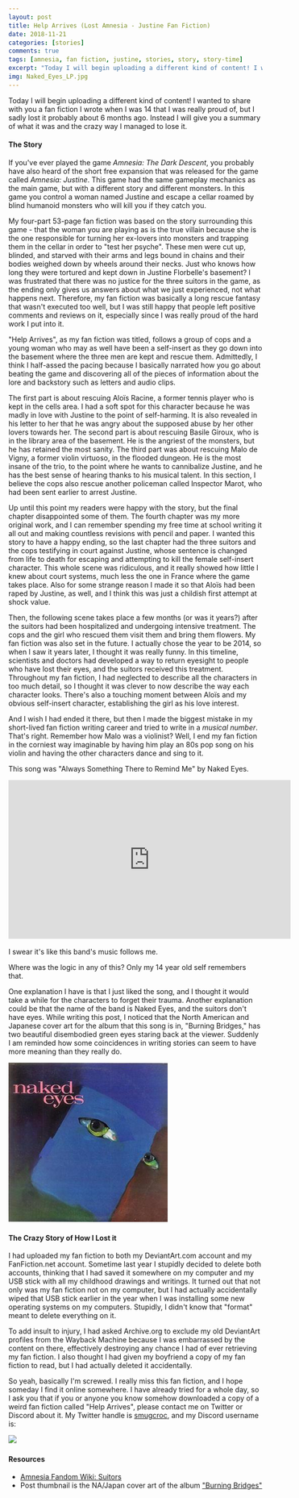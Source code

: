 ```yaml
---
layout: post
title: Help Arrives (Lost Amnesia - Justine Fan Fiction)
date: 2018-11-21
categories: [stories]
comments: true
tags: [amnesia, fan fiction, justine, stories, story, story-time]
excerpt: "Today I will begin uploading a different kind of content! I wanted to share with you a fan fiction I wrote when I was 14 that I was really proud of, but I sadly lost it probably about 6 months ago. Instead I will give you a summary of what it was and the crazy way I managed to lose it."
img: Naked_Eyes_LP.jpg
---
```


<p><first-letter>T</first-letter>oday I will begin uploading a different kind of content! I wanted to share with you a fan fiction I wrote when I was 14 that I was really proud of, but I sadly lost it probably about 6 months ago. Instead I will give you a summary of what it was and the crazy way I managed to lose it.</p>

<h4>The Story</h4>

<p>If you've ever played the game <em>Amnesia: The Dark Descent</em>, you probably have also heard of the short free expansion that was released for the game called <em>Amnesia: Justine</em>. This game had the same gameplay mechanics as the main game, but with a different story and different monsters. In this game you control a woman named Justine and escape a cellar roamed by blind humanoid monsters who will kill you if they catch you.</p>

<p>My four-part 53-page fan fiction was based on the story surrounding this game - that the woman you are playing as is the true villain because she is the one responsible for turning her ex-lovers into monsters and trapping them in the cellar in order to "test her psyche". These men were cut up, blinded, and starved with their arms and legs bound in chains and their bodies weighed down by wheels around their necks. Just who knows how long they were tortured and kept down in Justine Florbelle's basement? I was frustrated that there was no justice for the three suitors in the game, as the ending only gives us answers about what we just experienced, not what happens next. Therefore, my fan fiction was basically a long rescue fantasy that wasn't executed too well, but I was still happy that people left positive comments and reviews on it, especially since I was really proud of the hard work I put into it.</p>

<p>"Help Arrives", as my fan fiction was titled, follows a group of cops and a young woman who may as well have been a self-insert as they go down into the basement where the three men are kept and rescue them. Admittedly, I think I half-assed the pacing because I basically narrated how you go about beating the game and discovering all of the pieces of information about the lore and backstory such as letters and audio clips. </p>

<p>The first part is about rescuing Aloïs Racine, a former tennis player who is kept in the cells area. I had a soft spot for this character because he was madly in love with Justine to the point of self-harming. It is also revealed in his letter to her that he was angry about the supposed abuse by her other lovers towards her. The second part is about rescuing Basile Giroux, who is in the library area of the basement. He is the angriest of the monsters, but he has retained the most sanity. The third part was about rescuing Malo de Vigny, a former violin virtuoso, in the flooded dungeon. He is the most insane of the trio, to the point where he wants to cannibalize Justine, and he has the best sense of hearing thanks to his musical talent. In this section, I believe the cops also rescue another policeman called Inspector Marot, who had been sent earlier to arrest Justine. </p>

<p>Up until this point my readers were happy with the story, but the final chapter disappointed some of them. The fourth chapter was my more original work, and I can remember spending my free time at school writing it all out and making countless revisions with pencil and paper. I wanted this story to have a happy ending, so the last chapter had the three suitors and the cops testifying in court against Justine, whose sentence is changed from life to death for escaping and attempting to kill the female self-insert character. This whole scene was ridiculous, and it really showed how little I knew about court systems, much less the one in France where the game takes place. Also for some strange reason I made it so that Aloïs had been raped by Justine, as well, and I think this was just a childish first attempt at shock value. </p>

<p>Then, the following scene takes place a few months (or was it years?) after the suitors had been hospitalized and undergoing intensive treatment. The cops and the girl who rescued them visit them and bring them flowers. My fan fiction was also set in the future. I actually chose the year to be 2014, so when I saw it years later, I thought it was really funny. In this timeline, scientists and doctors had developed a way to return eyesight to people who have lost their eyes, and the suitors received this treatment. Throughout my fan fiction, I had neglected to describe all the characters in too much detail, so I thought it was clever to now describe the way each character looks. There's also a touching moment between Aloïs and my obvious self-insert character, establishing the girl as his love interest.</p>

<p>And I wish I had ended it there, but then I made the biggest mistake in my short-lived fan fiction writing career and tried to write in a <em>musical number</em>. That's right. Remember how Malo was a violinist? Well, I end my fan fiction in the corniest way imaginable by having him play an 80s pop song on his violin and having the other characters dance and sing to it.</p>

<p>This song was "Always Something There to Remind Me" by Naked Eyes.</p>

<iframe class="video" width="560" height="315" src="https://www.youtube.com/embed/Jmh8Mc9gm_E" frameborder="0" allow="accelerometer; autoplay; encrypted-media; gyroscope; picture-in-picture" allowfullscreen></iframe>

<p class="caption">I swear it's like this band's music follows me.</p>

<p>Where was the logic in any of this? Only my 14 year old self remembers that.</p>

<p>One explanation I have is that I just liked the song, and I thought it would take a while for the characters to forget their trauma. Another explanation could be that the name of the band is Naked Eyes, and the suitors don't have eyes. While writing this post, I noticed that the North American and Japanese cover art for the album that this song is in, "Burning Bridges," has two beautiful disembodied green eyes staring back at the viewer. Suddenly I am reminded how some coincidences in writing stories can seem to have more meaning than they really do.</p>

<img src="/img/Naked_Eyes_LP.jpg" alt="" class="img-fluid"/>

<h4>The Crazy Story of How I Lost it</h4>

<p>I had uploaded my fan fiction to both my DeviantArt.com account and my FanFiction.net account. Sometime last year I stupidly decided to delete both accounts, thinking that I had saved it somewhere on my computer and my USB stick with all my childhood drawings and writings. It turned out that not only was my fan fiction not on my computer, but I had actually accidentally wiped that USB stick earlier in the year when I was installing some new operating systems on my computers. Stupidly, I didn't know that "format" meant to delete everything on it.</p>

<p>To add insult to injury, I had asked Archive.org to exclude my old DeviantArt profiles from the Wayback Machine because I was embarrassed by the content on there, effectively destroying any chance I had of ever retrieving my fan fiction. I also thought I had given my boyfriend a copy of my fan fiction to read, but I had actually deleted it accidentally.</p>

<p>So yeah, basically I'm screwed. I really miss this fan fiction, and I hope someday I find it online somewhere. I have already tried for a whole day, so I ask you that if you or anyone you know somehow downloaded a copy of a weird fan fiction called "Help Arrives", please contact me on Twitter or Discord about it. My Twitter handle is <a href="https://twitter.com/smugcroc" target="_blank">smugcroc</a>, and my Discord username is:</p>

<img src="/img/discord.png" class="img-fluid" style="width:100px;">

<h4>Resources</h4>

<ul>
	<li><a href="https://amnesia.fandom.com/wiki/Suitors" target="_blank">Amnesia Fandom Wiki: Suitors</a></li>
	<li>Post thumbnail is the NA/Japan cover art of the album <a href="https://en.wikipedia.org/wiki/Burning_Bridges_(Naked_Eyes_album)" target="_blank">"Burning Bridges"</a></li>
</ul>